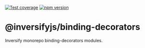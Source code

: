 [![Test coverage](https://codecov.io/gh/inversify/monorepo/branch/main/graph/badge.svg?flag=%40inversifyjs%2Fbinding-decorators)](https://codecov.io/gh/inversify/monorepo/branch/main/graph/badge.svg?flag=%40inversifyjs%2Fbinding-decorators)
[![npm version](https://img.shields.io/github/package-json/v/inversify/monorepo?filename=packages%2Fcontainer%2Flibraries%2Fbinding-decorators%2Fpackage.json&style=plastic)](https://www.npmjs.com/package/@inversifyjs/binding-decorators)

# @inversifyjs/binding-decorators

Inversify monorepo binding-decorators modules.
